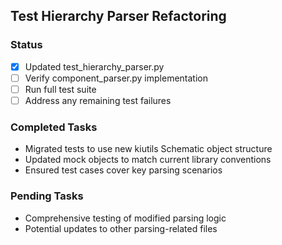 ## Test Hierarchy Parser Refactoring

### Status
- [x] Updated test_hierarchy_parser.py
- [ ] Verify component_parser.py implementation
- [ ] Run full test suite
- [ ] Address any remaining test failures

### Completed Tasks
- Migrated tests to use new kiutils Schematic object structure
- Updated mock objects to match current library conventions
- Ensured test cases cover key parsing scenarios

### Pending Tasks
- Comprehensive testing of modified parsing logic
- Potential updates to other parsing-related files
